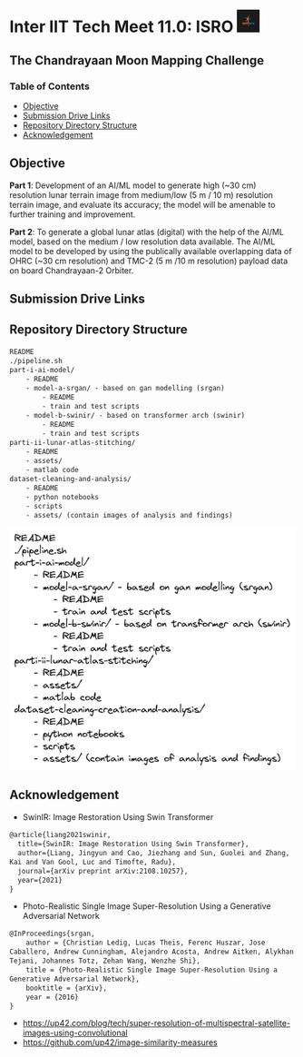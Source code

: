 # Inter IIT Tech Meet 11.0: ISRO <img src="./assets/isro.jpeg" height="40">
## The Chandrayaan Moon Mapping Challenge

### Table of Contents

- [Objective](#objective)
- [Submission Drive Links](#submission-drive-links)
- [Repository Directory Structure](#repository-directory-structure)
- [Acknowledgement](#acknowledgement)

## Objective

**Part 1**: Development of an AI/ML model to generate high (~30 cm) resolution lunar terrain image from medium/low (5 m / 10 m) resolution terrain image, and evaluate its accuracy; the model will be amenable to further training and improvement.

**Part 2**: To generate a global lunar atlas (digital) with the help of the AI/ML model, based on the medium / low resolution data available. The AI/ML model to be developed by using the publically available overlapping data of OHRC (~30 cm resolution) and TMC-2 (5 m /10 m resolution) payload data on board Chandrayaan-2 Orbiter.

## Submission Drive Links


## Repository Directory Structure

```
README
./pipeline.sh
part-i-ai-model/
    - README 
    - model-a-srgan/ - based on gan modelling (srgan)
        - README
        - train and test scripts
    - model-b-swinir/ - based on transformer arch (swinir)
        - README
        - train and test scripts
parti-ii-lunar-atlas-stitching/
    - README
    - assets/
    - matlab code
dataset-cleaning-and-analysis/
    - README
    - python notebooks
    - scripts
    - assets/ (contain images of analysis and findings)
```

![](assets/repository.png)

## Acknowledgement

- SwinIR: Image Restoration Using Swin Transformer

```
@article{liang2021swinir,
  title={SwinIR: Image Restoration Using Swin Transformer},
  author={Liang, Jingyun and Cao, Jiezhang and Sun, Guolei and Zhang, Kai and Van Gool, Luc and Timofte, Radu},
  journal={arXiv preprint arXiv:2108.10257},
  year={2021}
}
```

- Photo-Realistic Single Image Super-Resolution Using a Generative Adversarial Network

```
@InProceedings{srgan,
    author = {Christian Ledig, Lucas Theis, Ferenc Huszar, Jose Caballero, Andrew Cunningham, Alejandro Acosta, Andrew Aitken, Alykhan Tejani, Johannes Totz, Zehan Wang, Wenzhe Shi},
    title = {Photo-Realistic Single Image Super-Resolution Using a Generative Adversarial Network},
    booktitle = {arXiv},
    year = {2016}
}
```

- https://up42.com/blog/tech/super-resolution-of-multispectral-satellite-images-using-convolutional
- https://github.com/up42/image-similarity-measures
